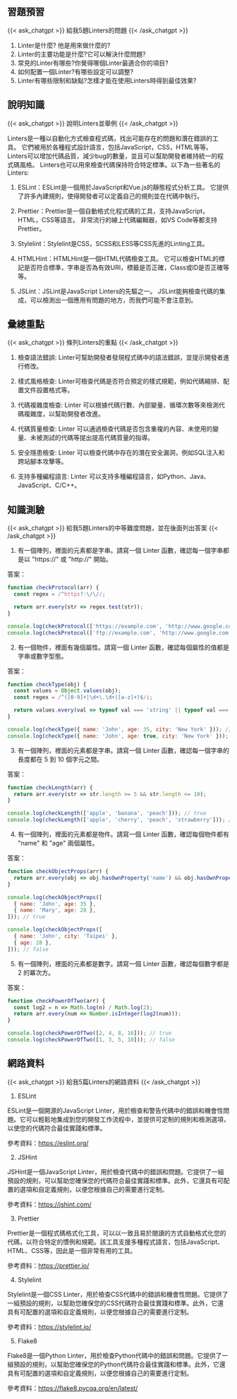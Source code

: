 ## 習題預習
{{< ask_chatgpt >}}
給我5題Linters的問題
{{< /ask_chatgpt >}}



1. Linter是什麼? 他是用來做什麼的?
2. Linter的主要功能是什麼?它可以解決什麼問題?
3. 常見的Linter有哪些?你覺得哪個Linter最適合你的項目?
4. 如何配置一個Linter?有哪些設定可以調整?
5. Linter有哪些限制和缺點?怎樣才能在使用Linters時得到最佳效果?   

## 說明知識
{{< ask_chatgpt >}}
說明Linters並舉例
{{< /ask_chatgpt >}}



Linters是一種以自動化方式檢查程式碼，找出可能存在的問題和潛在錯誤的工具。 它們被用於各種程式設計語言，包括JavaScript，CSS，HTML等等。 Linters可以增加代碼品質，減少bug的數量，並且可以幫助開發者維持統一的程式碼風格。 Linters也可以用來檢查代碼保持符合特定標準。以下為一些著名的Linters:

1. ESLint：ESLint是一個用於JavaScript和Vue.js的靜態程式分析工具。 它提供了許多內建規則，使得開發者可以定義自己的規則並在代碼中執行。

2. Prettier：Prettier是一個自動格式化程式碼的工具，支持JavaScript，HTML，CSS等語言。 非常流行的線上代碼編輯器，如VS Code等都支持Prettier。

3. Stylelint：Stylelint是CSS，SCSS和LESS等CSS先進的Linting工具。

4. HTMLHint：HTMLHint是一個HTML代碼檢查工具。 它可以檢查HTML的標記是否符合標準，字串是否為有效URI，標籤是否正確，Class或ID是否正確等等。

5. JSLint：JSLint是JavaScript Linters的先驅之一。 JSLint能夠檢查代碼的集成，可以檢測出一個應用有問題的地方，而我們可能不會注意到。   

## 彙總重點
{{< ask_chatgpt >}}
條列Linters的重點
{{< /ask_chatgpt >}}



1. 檢查語法錯誤: Linter可幫助開發者發現程式碼中的語法錯誤，並提示開發者進行修改。

2. 樣式風格檢查: Linter可檢查代碼是否符合預定的樣式規範，例如代碼縮排、配置文件設置格式等。

3. 代碼複雜度檢查: Linter 可以根據代碼行數、內部變量、循環次數等來檢測代碼複雜度，以幫助開發者改進。

4. 代碼質量檢查:  Linter 可以通過檢查代碼是否包含重複的內容、未使用的變量、未被測試的代碼等提出提高代碼質量的指導。

5. 安全隱患檢查: Linter 可以檢查代碼中存在的潛在安全漏洞，例如SQL注入和跨站腳本攻擊等。

6. 支持多種編程語言: Linter 可以支持多種編程語言，如Python、Java、JavaScript、C/C++。   

## 知識測驗
{{< ask_chatgpt >}}
給我5題Linters的中等難度問題，並在後面列出答案
{{< /ask_chatgpt >}}



1. 有一個陣列，裡面的元素都是字串。請寫一個 Linter 函數，確認每一個字串都是以 "https://" 或 "http://" 開始。

答案：

```javascript
function checkProtocol(arr) {
  const regex = /^https?:\/\//;

  return arr.every(str => regex.test(str));
}

console.log(checkProtocol(['https://example.com', 'http://www.google.com'])); // true
console.log(checkProtocol(['ftp://example.com', 'http://www.google.com'])); // false
```

2. 有一個物件，裡面有幾個屬性。請寫一個 Linter 函數，確認每個屬性的值都是字串或數字型態。

答案：

```javascript
function checkType(obj) {
  const values = Object.values(obj);
  const regex = /^([0-9]+|\d+\.\d+|[a-z]+)$/i;

  return values.every(val => typeof val === 'string' || typeof val === 'number' && regex.test(val));
}

console.log(checkType({ name: 'John', age: 35, city: 'New York' })); // true
console.log(checkType({ name: 'John', age: true, city: 'New York' })); // false
```

3. 有一個陣列，裡面的元素都是字串。請寫一個 Linter 函數，確認每一個字串的長度都在 5 到 10 個字元之間。

答案：

```javascript
function checkLength(arr) {
  return arr.every(str => str.length >= 5 && str.length <= 10);
}

console.log(checkLength(['apple', 'banana', 'peach'])); // true
console.log(checkLength(['apple', 'cherry', 'peach', 'strawberry'])); // false
```

4. 有一個陣列，裡面的元素都是物件。請寫一個 Linter 函數，確認每個物件都有 "name" 和 "age" 兩個屬性。

答案：

```javascript
function checkObjectProps(arr) {
  return arr.every(obj => obj.hasOwnProperty('name') && obj.hasOwnProperty('age'));
}

console.log(checkObjectProps([
  { name: 'John', age: 35 },
  { name: 'Mary', age: 28 },
])); // true

console.log(checkObjectProps([
  { name: 'John', city: 'Taipei' },
  { age: 28 },
])); // false
```

5. 有一個陣列，裡面的元素都是數字。請寫一個 Linter 函數，確認每個數字都是 2 的冪次方。

答案：

```javascript
function checkPowerOfTwo(arr) {
  const log2 = n => Math.log(n) / Math.log(2);
  return arr.every(num => Number.isInteger(log2(num)));
}

console.log(checkPowerOfTwo([2, 4, 8, 16])); // true
console.log(checkPowerOfTwo([1, 3, 5, 10])); // false
```   

## 網路資料
{{< ask_chatgpt >}}
給我5篇Linters的網路資料
{{< /ask_chatgpt >}}



1. ESLint

ESLint是一個開源的JavaScript Linter，用於檢查和警告代碼中的錯誤和機會性問題。它可以輕鬆地集成到您的開發工作流程中，並提供可定制的規則和檢測選項，以使您的代碼符合最佳實踐和標準。

參考資料：https://eslint.org/

2. JSHint

JSHint是一個JavaScript Linter，用於檢查代碼中的錯誤和問題。它提供了一組預設的規則，可以幫助您確保您的代碼符合最佳實踐和標準。此外，它還具有可配置的選項和自定義規則，以便您根據自己的需要進行定制。

參考資料：https://jshint.com/

3. Prettier

Prettier是一個程式碼格式化工具，可以以一致且易於閱讀的方式自動格式化您的代碼，以符合特定的慣例和規範。該工具支援多種程式語言，包括JavaScript、HTML、CSS等，因此是一個非常有用的工具。

參考資料：https://prettier.io/

4. Stylelint

Stylelint是一個CSS Linter，用於檢查CSS代碼中的錯誤和機會性問題。它提供了一組預設的規則，以幫助您確保您的CSS代碼符合最佳實踐和標準。此外，它還具有可配置的選項和自定義規則，以便您根據自己的需要進行定制。

參考資料：https://stylelint.io/

5. Flake8

Flake8是一個Python Linter，用於檢查Python代碼中的錯誤和問題。它提供了一組預設的規則，以幫助您確保您的Python代碼符合最佳實踐和標準。此外，它還具有可配置的選項和自定義規則，以便您根據自己的需要進行定制。

參考資料：https://flake8.pycqa.org/en/latest/   

